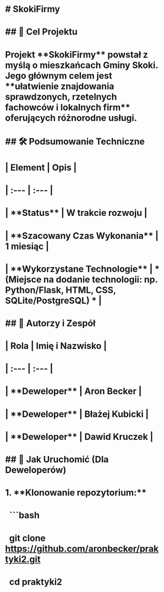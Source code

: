 # \# SkokiFirmy

# 

# \## 🎯 Cel Projektu

# 

# Projekt \*\*SkokiFirmy\*\* powstał z myślą o mieszkańcach Gminy Skoki. Jego głównym celem jest \*\*ułatwienie znajdowania sprawdzonych, rzetelnych fachowców i lokalnych firm\*\* oferujących różnorodne usługi.

# 

# \## 🛠️ Podsumowanie Techniczne

# 

# | Element | Opis |

# | :--- | :--- |

# | \*\*Status\*\* | W trakcie rozwoju |

# | \*\*Szacowany Czas Wykonania\*\* | 1 miesiąc |

# | \*\*Wykorzystane Technologie\*\* | \* (Miejsce na dodanie technologii: np. Python/Flask, HTML, CSS, SQLite/PostgreSQL) \* |

# 

# \## 👥 Autorzy i Zespół

# 

# | Rola | Imię i Nazwisko |

# | :--- | :--- |

# | \*\*Deweloper\*\* | Aron Becker |

# | \*\*Deweloper\*\* | Błażej Kubicki |

# | \*\*Deweloper\*\* | Dawid Kruczek |

# 

# \## 🚀 Jak Uruchomić (Dla Deweloperów)

# 

# 1\. \*\*Klonowanie repozytorium:\*\*

# &nbsp;  ```bash

# &nbsp;  git clone https://github.com/aronbecker/praktyki2.git

# &nbsp;  cd praktyki2

